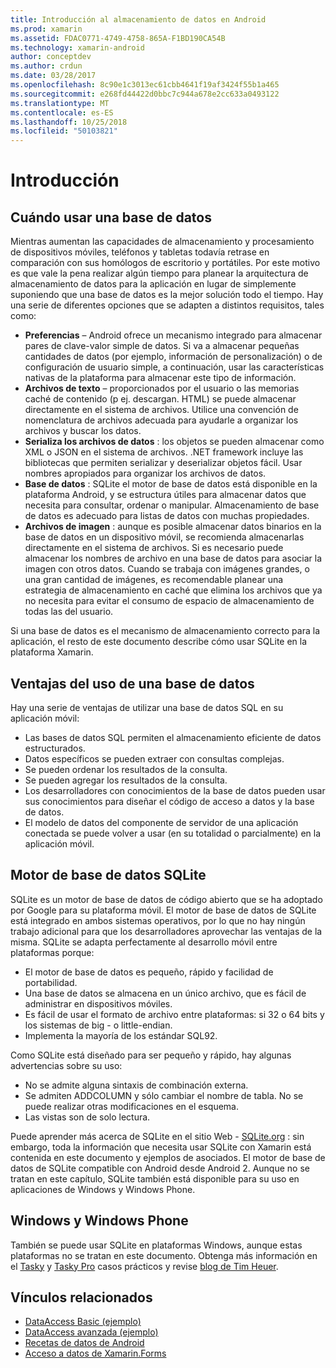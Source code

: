 ```yaml
---
title: Introducción al almacenamiento de datos en Android
ms.prod: xamarin
ms.assetid: FDAC0771-4749-4758-865A-F1BD190CA54B
ms.technology: xamarin-android
author: conceptdev
ms.author: crdun
ms.date: 03/28/2017
ms.openlocfilehash: 8c90e1c3013ec61cbb4641f19af3424f55b1a465
ms.sourcegitcommit: e268fd44422d0bbc7c944a678e2cc633a0493122
ms.translationtype: MT
ms.contentlocale: es-ES
ms.lasthandoff: 10/25/2018
ms.locfileid: "50103821"
---
```

# <a name="introduction"></a>Introducción

## <a name="when-to-use-a-database"></a>Cuándo usar una base de datos

Mientras aumentan las capacidades de almacenamiento y procesamiento de dispositivos móviles, teléfonos y tabletas todavía retrase en comparación con sus homólogos de escritorio y portátiles. Por este motivo es que vale la pena realizar algún tiempo para planear la arquitectura de almacenamiento de datos para la aplicación en lugar de simplemente suponiendo que una base de datos es la mejor solución todo el tiempo. Hay una serie de diferentes opciones que se adapten a distintos requisitos, tales como:

-  **Preferencias** – Android ofrece un mecanismo integrado para almacenar pares de clave-valor simple de datos. Si va a almacenar pequeñas cantidades de datos (por ejemplo, información de personalización) o de configuración de usuario simple, a continuación, usar las características nativas de la plataforma para almacenar este tipo de información.
-  **Archivos de texto** – proporcionados por el usuario o las memorias caché de contenido (p ej. descargan. HTML) se puede almacenar directamente en el sistema de archivos. Utilice una convención de nomenclatura de archivos adecuada para ayudarle a organizar los archivos y buscar los datos.
-  **Serializa los archivos de datos** : los objetos se pueden almacenar como XML o JSON en el sistema de archivos. .NET framework incluye las bibliotecas que permiten serializar y deserializar objetos fácil. Usar nombres apropiados para organizar los archivos de datos.
-  **Base de datos** : SQLite el motor de base de datos está disponible en la plataforma Android, y se estructura útiles para almacenar datos que necesita para consultar, ordenar o manipular. Almacenamiento de base de datos es adecuado para listas de datos con muchas propiedades.
-  **Archivos de imagen** : aunque es posible almacenar datos binarios en la base de datos en un dispositivo móvil, se recomienda almacenarlas directamente en el sistema de archivos. Si es necesario puede almacenar los nombres de archivo en una base de datos para asociar la imagen con otros datos. Cuando se trabaja con imágenes grandes, o una gran cantidad de imágenes, es recomendable planear una estrategia de almacenamiento en caché que elimina los archivos que ya no necesita para evitar el consumo de espacio de almacenamiento de todas las del usuario.

Si una base de datos es el mecanismo de almacenamiento correcto para la aplicación, el resto de este documento describe cómo usar SQLite en la plataforma Xamarin.

## <a name="advantages-of-using-a-database"></a>Ventajas del uso de una base de datos

Hay una serie de ventajas de utilizar una base de datos SQL en su aplicación móvil:

-  Las bases de datos SQL permiten el almacenamiento eficiente de datos estructurados.
-  Datos específicos se pueden extraer con consultas complejas.
-  Se pueden ordenar los resultados de la consulta.
-  Se pueden agregar los resultados de la consulta.
-  Los desarrolladores con conocimientos de la base de datos pueden usar sus conocimientos para diseñar el código de acceso a datos y la base de datos.
-  El modelo de datos del componente de servidor de una aplicación conectada se puede volver a usar (en su totalidad o parcialmente) en la aplicación móvil.


## <a name="sqlite-database-engine"></a>Motor de base de datos SQLite

SQLite es un motor de base de datos de código abierto que se ha adoptado por Google para su plataforma móvil. El motor de base de datos de SQLite está integrado en ambos sistemas operativos, por lo que no hay ningún trabajo adicional para que los desarrolladores aprovechar las ventajas de la misma. SQLite se adapta perfectamente al desarrollo móvil entre plataformas porque:

-  El motor de base de datos es pequeño, rápido y facilidad de portabilidad.
-  Una base de datos se almacena en un único archivo, que es fácil de administrar en dispositivos móviles.
-  Es fácil de usar el formato de archivo entre plataformas: si 32 o 64 bits y los sistemas de big - o little-endian.
-  Implementa la mayoría de los estándar SQL92.


Como SQLite está diseñado para ser pequeño y rápido, hay algunas advertencias sobre su uso:

-  No se admite alguna sintaxis de combinación externa.
-  Se admiten ADDCOLUMN y sólo cambiar el nombre de tabla. No se puede realizar otras modificaciones en el esquema.
-  Las vistas son de solo lectura.


Puede aprender más acerca de SQLite en el sitio Web - [SQLite.org](http://SQLite.org) : sin embargo, toda la información que necesita usar SQLite con Xamarin está contenida en este documento y ejemplos de asociados. El motor de base de datos de SQLite compatible con Android desde Android 2.
Aunque no se tratan en este capítulo, SQLite también está disponible para su uso en aplicaciones de Windows y Windows Phone.

## <a name="windows-and-windows-phone"></a>Windows y Windows Phone

También se puede usar SQLite en plataformas Windows, aunque estas plataformas no se tratan en este documento.
Obtenga más información en el [Tasky](~/cross-platform/app-fundamentals/building-cross-platform-applications/case-study-tasky.md) y [Tasky Pro](~/cross-platform/app-fundamentals/building-cross-platform-applications/case-study-tasky.md) casos prácticos y revise [blog de Tim Heuer](http://timheuer.com/blog/archive/2012/06/28/seeding-your-metro-style-app-with-sqlite-database.aspx).


## <a name="related-links"></a>Vínculos relacionados

- [DataAccess Basic (ejemplo)](https://github.com/xamarin/mobile-samples/tree/master/DataAccess/Basic)
- [DataAccess avanzada (ejemplo)](https://github.com/xamarin/mobile-samples/tree/master/DataAccess/Advanced)
- [Recetas de datos de Android](https://github.com/xamarin/recipes/tree/master/Recipes/android/data)
- [Acceso a datos de Xamarin.Forms](~/xamarin-forms/app-fundamentals/databases.md)

